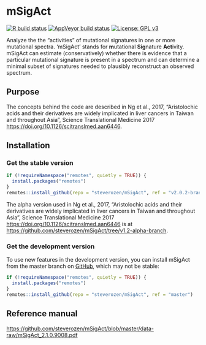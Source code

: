 
<!-- README.md is generated from README.Rmd. Please edit that file -->

# mSigAct

<!-- badges: start -->

[![R build
status](https://github.com/steverozen/mSigAct/workflows/R-CMD-check/badge.svg)](https://github.com/steverozen/mSigAct/actions)
[![AppVeyor build
status](https://ci.appveyor.com/api/projects/status/github/steverozen/mSigAct?branch=master&svg=true)](https://ci.appveyor.com/project/steverozen/mSigAct)
[![License: GPL
v3](https://img.shields.io/badge/License-GPLv3-blue.svg)](https://www.gnu.org/licenses/gpl-3.0)

<!-- badges: end -->

Analyze the the “activities” of mutational signatures in one or more
mutational spectra. ‘mSigAct’ stands for **m**utational **Sig**nature
**Act**ivity. mSigAct can estimate (conservatively) whether there is
evidence that a particular mutational signature is present in a spectrum
and can determine a minimal subset of signatures needed to plausibly
reconstruct an observed spectrum.

## Purpose

The concepts behind the code are described in Ng et al., 2017,
“Aristolochic acids and their derivatives are widely implicated in
liver cancers in Taiwan and throughout Asia”, Science Translational
Medicine 2017 <https://doi.org/10.1126/scitranslmed.aan6446>.

## Installation

### Get the stable version

``` r
if (!requireNamespace("remotes", quietly = TRUE)) {
  install.packages("remotes")
}
remotes::install_github(repo = "steverozen/mSigAct", ref = "v2.0.2-branch")
```

The alpha version used in Ng et al., 2017, “Aristolochic acids and their
derivatives are widely implicated in liver cancers in Taiwan and
throughout Asia”, Science Translational Medicine 2017
<https://doi.org/10.1126/scitranslmed.aan6446> is at
<https://github.com/steverozen/mSigAct/tree/v1.2-alpha-branch>.

### Get the development version

To use new features in the development version, you can install mSigAct
from the master branch on [GitHub](https://github.com/), which may not
be stable:

``` r
if (!requireNamespace("remotes", quietly = TRUE)) {
  install.packages("remotes")
}
remotes::install_github(repo = "steverozen/mSigAct", ref = "master")
```

## Reference manual

<https://github.com/steverozen/mSigAct/blob/master/data-raw/mSigAct_2.1.0.9008.pdf>
